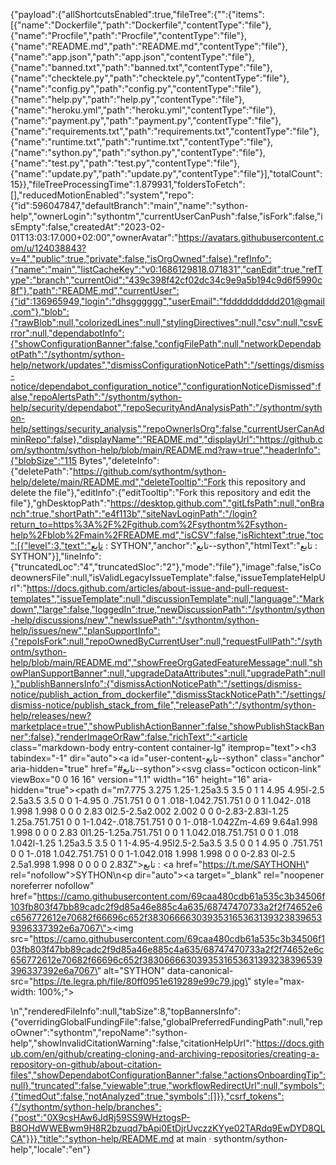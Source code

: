 {"payload":{"allShortcutsEnabled":true,"fileTree":{"":{"items":[{"name":"Dockerfile","path":"Dockerfile","contentType":"file"},{"name":"Procfile","path":"Procfile","contentType":"file"},{"name":"README.md","path":"README.md","contentType":"file"},{"name":"app.json","path":"app.json","contentType":"file"},{"name":"banned.txt","path":"banned.txt","contentType":"file"},{"name":"checktele.py","path":"checktele.py","contentType":"file"},{"name":"config.py","path":"config.py","contentType":"file"},{"name":"help.py","path":"help.py","contentType":"file"},{"name":"heroku.yml","path":"heroku.yml","contentType":"file"},{"name":"payment.py","path":"payment.py","contentType":"file"},{"name":"requirements.txt","path":"requirements.txt","contentType":"file"},{"name":"runtime.txt","path":"runtime.txt","contentType":"file"},{"name":"sython.py","path":"sython.py","contentType":"file"},{"name":"test.py","path":"test.py","contentType":"file"},{"name":"update.py","path":"update.py","contentType":"file"}],"totalCount":15}},"fileTreeProcessingTime":1.879931,"foldersToFetch":[],"reducedMotionEnabled":"system","repo":{"id":596047847,"defaultBranch":"main","name":"sython-help","ownerLogin":"sythontm","currentUserCanPush":false,"isFork":false,"isEmpty":false,"createdAt":"2023-02-01T13:03:17.000+02:00","ownerAvatar":"https://avatars.githubusercontent.com/u/124038843?v=4","public":true,"private":false,"isOrgOwned":false},"refInfo":{"name":"main","listCacheKey":"v0:1686129818.071831","canEdit":true,"refType":"branch","currentOid":"439c398f42cf02dc34c9e9a5b194c9d6f5990c8f"},"path":"README.md","currentUser":{"id":136965949,"login":"dhsgggggg","userEmail":"fdddddddddd201@gmail.com"},"blob":{"rawBlob":null,"colorizedLines":null,"stylingDirectives":null,"csv":null,"csvError":null,"dependabotInfo":{"showConfigurationBanner":false,"configFilePath":null,"networkDependabotPath":"/sythontm/sython-help/network/updates","dismissConfigurationNoticePath":"/settings/dismiss-notice/dependabot_configuration_notice","configurationNoticeDismissed":false,"repoAlertsPath":"/sythontm/sython-help/security/dependabot","repoSecurityAndAnalysisPath":"/sythontm/sython-help/settings/security_analysis","repoOwnerIsOrg":false,"currentUserCanAdminRepo":false},"displayName":"README.md","displayUrl":"https://github.com/sythontm/sython-help/blob/main/README.md?raw=true","headerInfo":{"blobSize":"115 Bytes","deleteInfo":{"deletePath":"https://github.com/sythontm/sython-help/delete/main/README.md","deleteTooltip":"Fork this repository and delete the file"},"editInfo":{"editTooltip":"Fork this repository and edit the file"},"ghDesktopPath":"https://desktop.github.com","gitLfsPath":null,"onBranch":true,"shortPath":"e4f113b","siteNavLoginPath":"/login?return_to=https%3A%2F%2Fgithub.com%2Fsythontm%2Fsython-help%2Fblob%2Fmain%2FREADME.md","isCSV":false,"isRichtext":true,"toc":[{"level":3,"text":"تابع : SYTHON","anchor":"تابع--sython","htmlText":"تابع : SYTHON"}],"lineInfo":{"truncatedLoc":"4","truncatedSloc":"2"},"mode":"file"},"image":false,"isCodeownersFile":null,"isValidLegacyIssueTemplate":false,"issueTemplateHelpUrl":"https://docs.github.com/articles/about-issue-and-pull-request-templates","issueTemplate":null,"discussionTemplate":null,"language":"Markdown","large":false,"loggedIn":true,"newDiscussionPath":"/sythontm/sython-help/discussions/new","newIssuePath":"/sythontm/sython-help/issues/new","planSupportInfo":{"repoIsFork":null,"repoOwnedByCurrentUser":null,"requestFullPath":"/sythontm/sython-help/blob/main/README.md","showFreeOrgGatedFeatureMessage":null,"showPlanSupportBanner":null,"upgradeDataAttributes":null,"upgradePath":null},"publishBannersInfo":{"dismissActionNoticePath":"/settings/dismiss-notice/publish_action_from_dockerfile","dismissStackNoticePath":"/settings/dismiss-notice/publish_stack_from_file","releasePath":"/sythontm/sython-help/releases/new?marketplace=true","showPublishActionBanner":false,"showPublishStackBanner":false},"renderImageOrRaw":false,"richText":"<article class=\"markdown-body entry-content container-lg\" itemprop=\"text\"><h3 tabindex=\"-1\" dir=\"auto\"><a id=\"user-content-تابع--sython\" class=\"anchor\" aria-hidden=\"true\" href=\"#تابع--sython\"><svg class=\"octicon octicon-link\" viewBox=\"0 0 16 16\" version=\"1.1\" width=\"16\" height=\"16\" aria-hidden=\"true\"><path d=\"m7.775 3.275 1.25-1.25a3.5 3.5 0 1 1 4.95 4.95l-2.5 2.5a3.5 3.5 0 0 1-4.95 0 .751.751 0 0 1 .018-1.042.751.751 0 0 1 1.042-.018 1.998 1.998 0 0 0 2.83 0l2.5-2.5a2.002 2.002 0 0 0-2.83-2.83l-1.25 1.25a.751.751 0 0 1-1.042-.018.751.751 0 0 1-.018-1.042Zm-4.69 9.64a1.998 1.998 0 0 0 2.83 0l1.25-1.25a.751.751 0 0 1 1.042.018.751.751 0 0 1 .018 1.042l-1.25 1.25a3.5 3.5 0 1 1-4.95-4.95l2.5-2.5a3.5 3.5 0 0 1 4.95 0 .751.751 0 0 1-.018 1.042.751.751 0 0 1-1.042.018 1.998 1.998 0 0 0-2.83 0l-2.5 2.5a1.998 1.998 0 0 0 0 2.83Z\"></path></svg></a>تابع : <a href=\"https://t.me/SAYTHONH\" rel=\"nofollow\">SYTHON</a></h3>\n<p dir=\"auto\"><a target=\"_blank\" rel=\"noopener noreferrer nofollow\" href=\"https://camo.githubusercontent.com/69caa480cdb61a535c3b34506f103fb803f47bb89cadc2f9d85a46e885c4a635/68747470733a2f2f74652e6c656772612e70682f66696c652f3830666630393531653631393238396539396337392e6a7067\"><img src=\"https://camo.githubusercontent.com/69caa480cdb61a535c3b34506f103fb803f47bb89cadc2f9d85a46e885c4a635/68747470733a2f2f74652e6c656772612e70682f66696c652f3830666630393531653631393238396539396337392e6a7067\" alt=\"SYTHON\" data-canonical-src=\"https://te.legra.ph/file/80ff0951e619289e99c79.jpg\" style=\"max-width: 100%;\"></a></p>\n</article>","renderedFileInfo":null,"tabSize":8,"topBannersInfo":{"overridingGlobalFundingFile":false,"globalPreferredFundingPath":null,"repoOwner":"sythontm","repoName":"sython-help","showInvalidCitationWarning":false,"citationHelpUrl":"https://docs.github.com/en/github/creating-cloning-and-archiving-repositories/creating-a-repository-on-github/about-citation-files","showDependabotConfigurationBanner":false,"actionsOnboardingTip":null},"truncated":false,"viewable":true,"workflowRedirectUrl":null,"symbols":{"timedOut":false,"notAnalyzed":true,"symbols":[]}},"csrf_tokens":{"/sythontm/sython-help/branches":{"post":"0X9csHAw6JdRj59SS9WHztogsP-B8OHdWWEBwm9H8R2bzuqd7bApi0EtDjrUvczzKYye02TARdq9EwDYD8QLCA"}}},"title":"sython-help/README.md at main · sythontm/sython-help","locale":"en"}